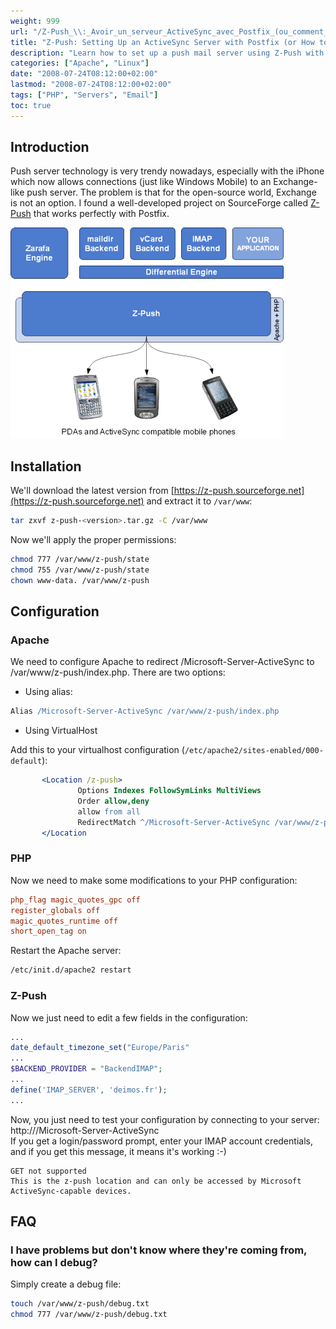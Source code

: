```yaml
---
weight: 999
url: "/Z-Push_\\:_Avoir_un_serveur_ActiveSync_avec_Postfix_(ou_comment_faire_du_push_mail)/"
title: "Z-Push: Setting Up an ActiveSync Server with Postfix (or How to Set Up Push Mail)"
description: "Learn how to set up a push mail server using Z-Push with Postfix as an alternative to Microsoft Exchange, compatible with iPhone and Windows Mobile devices."
categories: ["Apache", "Linux"]
date: "2008-07-24T08:12:00+02:00"
lastmod: "2008-07-24T08:12:00+02:00"
tags: ["PHP", "Servers", "Email"]
toc: true
---
```


## Introduction

Push server technology is very trendy nowadays, especially with the iPhone which now allows connections (just like Windows Mobile) to an Exchange-like push server. The problem is that for the open-source world, Exchange is not an option. I found a well-developed project on SourceForge called [Z-Push](https://z-push.sourceforge.net) that works perfectly with Postfix.

![](/images/1204022285.png)

## Installation

We'll download the latest version from [https://z-push.sourceforge.net](https://z-push.sourceforge.net) and extract it to `/var/www`:

```bash
tar zxvf z-push-<version>.tar.gz -C /var/www
```

Now we'll apply the proper permissions:

```bash
chmod 777 /var/www/z-push/state
chmod 755 /var/www/z-push/state
chown www-data. /var/www/z-push
```

## Configuration

### Apache

We need to configure Apache to redirect /Microsoft-Server-ActiveSync to /var/www/z-push/index.php. There are two options:

* Using alias:

```apache
Alias /Microsoft-Server-ActiveSync /var/www/z-push/index.php
```

* Using VirtualHost

Add this to your virtualhost configuration (`/etc/apache2/sites-enabled/000-default`):

```apache
       <Location /z-push>
               Options Indexes FollowSymLinks MultiViews
               Order allow,deny
               allow from all
               RedirectMatch ^/Microsoft-Server-ActiveSync /var/www/z-push/index.php
       </Location
```

### PHP

Now we need to make some modifications to your PHP configuration:

```ini
php_flag magic_quotes_gpc off
register_globals off
magic_quotes_runtime off
short_open_tag on
```

Restart the Apache server:

```bash
/etc/init.d/apache2 restart
```

### Z-Push

Now we just need to edit a few fields in the configuration:

```php
...
date_default_timezone_set("Europe/Paris"
...
$BACKEND_PROVIDER = "BackendIMAP";
...
define('IMAP_SERVER', 'deimos.fr');
...
```

Now, you just need to test your configuration by connecting to your server: http://<serverip>/Microsoft-Server-ActiveSync  
If you get a login/password prompt, enter your IMAP account credentials, and if you get this message, it means it's working :-)

```
GET not supported
This is the z-push location and can only be accessed by Microsoft ActiveSync-capable devices.
```

## FAQ

### I have problems but don't know where they're coming from, how can I debug?

Simply create a debug file:

```bash
touch /var/www/z-push/debug.txt
chmod 777 /var/www/z-push/debug.txt
```
